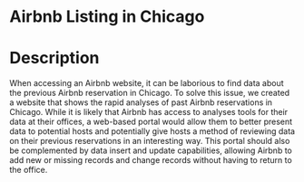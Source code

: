# Airbnb Listing in Chicago
# Description

When accessing an Airbnb website, it can be laborious to find data about the previous Airbnb reservation in Chicago. To solve this issue, we created a website that shows the rapid analyses of past Airbnb reservations in Chicago. While it is likely that Airbnb has access to analyses tools for their data at their offices, a web-based portal would allow them to better present data to potential hosts and potentially give hosts a method of reviewing data on their previous reservations in an interesting way. This portal should also be complemented by data insert and update capabilities, allowing Airbnb to add new or missing records and change records without having to return to the office. 

